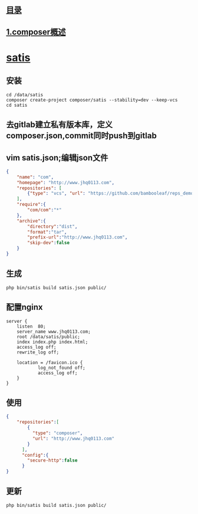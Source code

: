 ## [目录](https://github.com/jhq0113/yafr/blob/master/docs/index.md)

## [1.composer概述](https://github.com/jhq0113/yafr/blob/master/docs/1.composer概述.md)

# [satis](https://github.com/AOEpeople/composer-satis-builder)

## 安装
```shell
cd /data/satis
composer create-project composer/satis --stability=dev --keep-vcs
cd satis
```

## 去gitlab建立私有版本库，定义composer.json,commit同时push到gitlab

## vim satis.json;编辑json文件
```json
{
    "name": "com",
    "homepage": "http://www.jhq0113.com",
    "repositories": [
        {"type": "vcs", "url": "https://github.com/bambooleaf/reps_demo.git"}
    ],
    "require":{
        "com/com":"*"
    },
    "archive":{
        "directory":"dist",
        "format":"tar",
        "prefix-url":"http://www.jhq0113.com",
        "skip-dev":false
    }
}
```

## 生成
```shell
php bin/satis build satis.json public/
```

## 配置nginx
```nginx
server {
    listen  80;
    server_name www.jhq0113.com;
    root /data/satis/public;
    index index.php index.html;
    access_log off;
    rewrite_log off;
    
    location = /favicon.ico {
            log_not_found off;
            access_log off;
    }
}
```

## 使用
```json
{
    "repositories":[
        {
          "type": "composer",
          "url": "http://www.jhq0113.com"
        }
      ],
      "config":{
        "secure-http":false
      }
}

```

## 更新
```shell
php bin/satis build satis.json public/
```